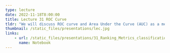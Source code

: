 ```yaml
---
type: lecture
date: 2022-11-18T8:00:00
title: Lecture 31 ROC Curve
tldr: "We will discuss ROC curve and Area Under the Curve (AUC) as a measure of classification model performance"
thumbnail: /static_files/presentations/lec.jpg
links: 
    - url: /static_files/presentations/31_Ranking_Metrics_classification.zip
      name: Notebook
---
```

<!--
**Suggested Readings:**
- [Readings 1](https://machinelearningmastery.com/tour-of-evaluation-metrics-for-imbalanced-classification/)
-->
